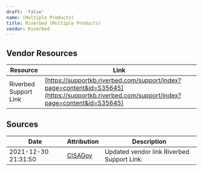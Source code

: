 ```yaml
---
draft: 'false'
name: (Multiple Products)
title: Riverbed (Multiple Products)
vendor: Riverbed
---
```


## Vendor Resources
| Resource | Link |
| --- | --- |
| Riverbed Support Link | [https://supportkb.riverbed.com/support/index?page=content&id=S35645](https://supportkb.riverbed.com/support/index?page=content&id=S35645) |



## Sources
| Date | Attribution | Description |
| --- | --- | --- |
| 2021-12-30 21:31:50 | [CISAGov](https://raw.githubusercontent.com/cisagov/log4j-affected-db/develop/README.md) | Updated vendor link Riverbed Support Link.  |
